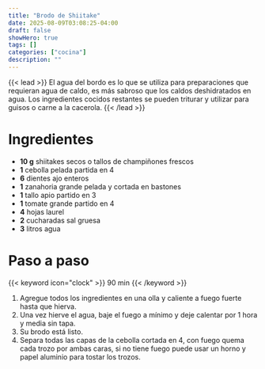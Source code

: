 ```yaml
---
title: "Brodo de Shiitake"
date: 2025-08-09T03:08:25-04:00
draft: false
showHero: true
tags: []
categories: ["cocina"]
description: ""
---
```


{{< lead >}}
El agua del bordo es lo que se utiliza para preparaciones que requieran agua de caldo, es más sabroso que los caldos deshidratados en agua.
Los ingredientes cocidos restantes se pueden triturar y utilizar para guisos o carne a la cacerola.
{{< /lead >}}

# Ingredientes
* **10 g** shiitakes secos o tallos de champiñones frescos
* **1** cebolla pelada partida en 4
* **6** dientes ajo enteros
* **1** zanahoria grande pelada y cortada en bastones
* **1** tallo apio partido en 3
* **1** tomate grande partido en 4
* **4** hojas laurel
* **2** cucharadas sal gruesa
* **3** litros agua

# Paso a paso
{{< keyword icon="clock" >}} 90 min {{< /keyword >}}
1. Agregue todos los ingredientes en una olla y caliente a fuego fuerte hasta que hierva.
2. Una vez hierve el agua, baje el fuego a mínimo y deje calentar por 1 hora y media sin tapa.
3. Su brodo está listo.
4. Separa todas las capas de la cebolla cortada en 4, con fuego quema cada trozo por ambas caras, si no tiene fuego puede usar un horno y papel aluminio para tostar los trozos.
